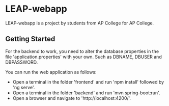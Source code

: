 # LEAP-webapp
LEAP-webapp is a project by students from AP College for AP College.

## Getting Started
For the backend to work, you need to alter the database properties in the file 'application.properties' with your own. Such as DBNAME, DBUSER and DBPASSWORD.

You can run the web application as follows:
- Open a terminal in the folder 'frontend' and run 'npm install' followed by 'ng serve'.
- Open a terminal in the folder 'backend' and run 'mvn spring-boot:run'.
- Open a browser and navigate to 'http://localhost:4200/'.
